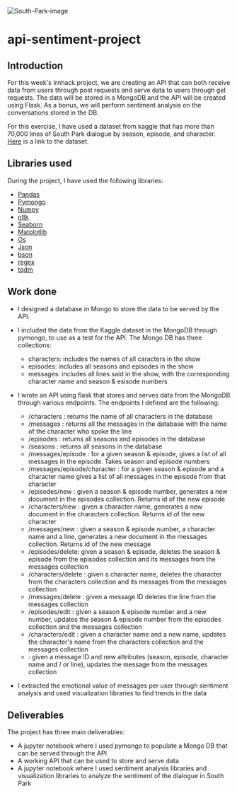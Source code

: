 ![South-Park-image](https://cnet4.cbsistatic.com/img/9MbycUhBYwyOxNK7SAv6LaUooPc=/1200x675/2019/05/10/274dd528-b38a-4029-a0e3-52c3d0061600/south-park.jpg)

# api-sentiment-project

## Introduction

For this week's Irnhack project, we are creating an API that can both receive data from users through post requests and serve data to users through get requests. The data will be stored in a MongoDB and the API will be created using Flask. As a bonus, we will perform sentiment analysis on the conversations stored in the DB. 

For this exercise, I have used a dataset from kaggle that has more than 70,000 lines of South Park dialogue by season, episode, and character. [Here](https://www.kaggle.com/tovarischsukhov/southparklines) is a link to the dataset. 

## Libraries used

During the project, I have used the following libraries:
- [Pandas](https://pandas.pydata.org/)
- [Pymongo](https://pymongo.readthedocs.io/en/stable/)
- [Numpy](https://numpy.org/doc/)
- [nltk](https://www.nltk.org)
- [Seaborn](https://seaborn.pydata.org)
- [Matplotlib](https://matplotlib.org/stable/contents.html)
- [Os](https://docs.python.org/3/library/os.html)
- [Json](https://docs.python.org/3/library/json.html)
- [bson](https://pymongo.readthedocs.io/en/stable/api/bson/index.html)
- [regex](https://docs.python.org/3/library/re.html)
- [tqdm](https://pypi.org/project/tqdm/)

## Work done

- I designed a database in Mongo to store the data to be served by the API.
- I included the data from the Kaggle dataset in the MongoDB through pymongo, to use as a test for the API. The Mongo DB has three collections:
    - characters: includes the names of all caracters in the show
    - episodes: includes all seasons and episodes in the show
    - messages: includes all lines said in the show, with the corresponding character name and season & esisode numbers
- I wrote an API using flask that stores and serves data from the MongoDB through various endpoints. The endpoints I defined are the following:
    - /characters : returns the name of all characters in the database
    - /messages : returns all the messages in the database with the name of the character who spoke the line
    - /episodes : returns all seasons and episodes in the database
    - /seasons : returns all seasons in the database
    - /messages/episode : for a given season & episode, gives a list of all messages in the episode. Takes season and episode numbers
    - /messages/episode/character : for a given season & episode and a character name gives a list of all messages in the episode from that character
    - /episodes/new : given a season & episode number, generates a new document in the episodes collection. Returns id of the new episode
    - /characters/new : given a character name, generates a new document in the characters collection. Returns id of the new character
    - /messages/new : given a season & episode number, a character name and a line, generates a new document in the messages collection. Returns id of the new message
    - /episodes/delete: given a season & episode, deletes the season & episode from the episodes collection and its messages from the messages collection
    - /characters/delete : given a character name, deletes the character from the characters collection and its messages from the messages collection
    - /messages/delete : given a message ID deletes the line from the messages collection
    - /episodes/edit : given a season & episode number and a new number, updates the season & episode number from the episodes collection and the messages collection
    - /characters/edit : given a character name and a new name, updates the character's name from the characters collection and the messages collection
    -  : given a message ID and new attributes (season, episode, character name and / or line), updates the message from the messages collection

- I extracted the emotional value of messages per user through sentiment analysis and used visualization libraries to find trends in the data


## Deliverables

The project has three main deliverables:
- A jupyter notebook where I used pymongo to populate a Mongo DB that can be served through the API
- A working API that can be used to store and serve data
- A jupyter notebook where I used sentiment analysis libraries and visualization libraries to analyze the sentiment of the dialogue in South Park